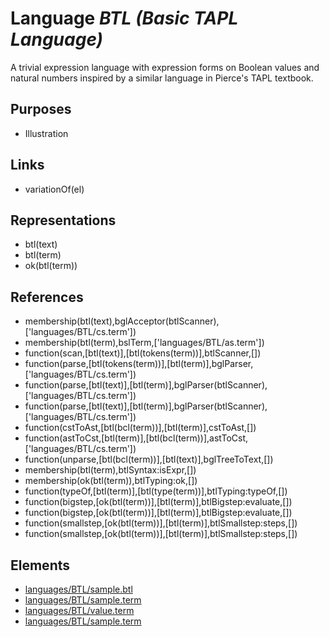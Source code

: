 # Language _BTL (Basic TAPL Language)_
A trivial expression language with expression forms on Boolean values and natural numbers inspired by a similar language in Pierce's TAPL textbook.

## Purposes
* Illustration

## Links
* variationOf(el)

## Representations
* btl(text)
* btl(term)
* ok(btl(term))

## References
* membership(btl(text),bglAcceptor(btlScanner),['languages/BTL/cs.term'])
* membership(btl(term),bslTerm,['languages/BTL/as.term'])
* function(scan,[btl(text)],[btl(tokens(term))],btlScanner,[])
* function(parse,[btl(tokens(term))],[btl(term)],bglParser,['languages/BTL/cs.term'])
* function(parse,[btl(text)],[btl(term)],bglParser(btlScanner),['languages/BTL/cs.term'])
* function(parse,[btl(text)],[btl(term)],bglParser(btlScanner),['languages/BTL/cs.term'])
* function(cstToAst,[btl(bcl(term))],[btl(term)],cstToAst,[])
* function(astToCst,[btl(term)],[btl(bcl(term))],astToCst,['languages/BTL/cs.term'])
* function(unparse,[btl(bcl(term))],[btl(text)],bglTreeToText,[])
* membership(btl(term),btlSyntax:isExpr,[])
* membership(ok(btl(term)),btlTyping:ok,[])
* function(typeOf,[btl(term)],[btl(type(term))],btlTyping:typeOf,[])
* function(bigstep,[ok(btl(term))],[btl(term)],btlBigstep:evaluate,[])
* function(bigstep,[ok(btl(term))],[btl(term)],btlBigstep:evaluate,[])
* function(smallstep,[ok(btl(term))],[btl(term)],btlSmallstep:steps,[])
* function(smallstep,[ok(btl(term))],[btl(term)],btlSmallstep:steps,[])

## Elements
* [languages/BTL/sample.btl](../../languages/BTL/sample.btl)
* [languages/BTL/sample.term](../../languages/BTL/sample.term)
* [languages/BTL/value.term](../../languages/BTL/value.term)
* [languages/BTL/sample.term](../../languages/BTL/sample.term)
